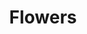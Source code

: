 ---
title: Flowers
position: 1
images:
- /uploads/flowers.jpg
colors:
- '#ED5D89'
- '#CBE9E6'
tags:
- Jewelry Design
- CAD Development
---